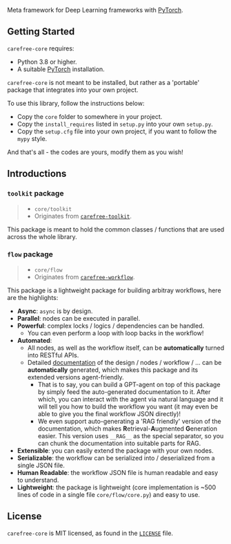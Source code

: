 Meta framework for Deep Learning frameworks with [PyTorch](https://pytorch.org/).

## Getting Started

`carefree-core` requires:

- Python 3.8 or higher.
- A suitable [PyTorch](https://pytorch.org/) installation.

`carefree-core` is not meant to be installed, but rather as a 'portable' package that integrates into your own project.

To use this library, follow the instructions below:

- Copy the `core` folder to somewhere in your project.
- Copy the `install_requires` listed in `setup.py` into your own `setup.py`.
- Copy the `setup.cfg` file into your own project, if you want to follow the `mypy` style.

And that's all - the codes are yours, modify them as you wish!

## Introductions

### `toolkit` package

> - `core/toolkit`
> - Originates from [`carefree-toolkit`](https://github.com/carefree0910/carefree-toolkit).

This package is meant to hold the common classes / functions that are used across the whole library.

### `flow` package

> - `core/flow`
> - Originates from [`carefree-workflow`](https://github.com/carefree0910/carefree-workflow).

This package is a lightweight package for building arbitray workflows, here are the highlights:

- **Async**: `async` is by design.
- **Parallel**: nodes can be executed in parallel.
- **Powerful**: complex locks / logics / dependencies can be handled.
  - You can even perform a loop with loop backs in the workflow!
- **Automated**:
  - All nodes, as well as the workflow itself, can be **automatically** turned into RESTful APIs.
  - Detailed [documentation](https://github.com/carefree0910/carefree-workflow/tree/main/docs.md) of the design / nodes / workflow / ... can be **automatically** generated, which makes this package and its extended versions agent-friendly.
    - That is to say, you can build a GPT-agent on top of this package by simply feed the auto-generated documentation to it. After which, you can interact with the agent via natural language and it will tell you how to build the workflow you want (it may even be able to give you the final workflow JSON directly)!
    - We even support auto-generating a 'RAG friendly' version of the documentation, which makes **R**etrieval-**A**ugmented **G**eneration easier. This version uses `__RAG__` as the special separator, so you can chunk the documentation into suitable parts for RAG.
- **Extensible**: you can easily extend the package with your own nodes.
- **Serializable**: the workflow can be serialized into / deserialized from a single JSON file.
- **Human Readable**: the workflow JSON file is human readable and easy to understand.
- **Lightweight**: the package is lightweight (core implementation is ~500 lines of code in a single file `core/flow/core.py`) and easy to use.

## License

`carefree-core` is MIT licensed, as found in the [`LICENSE`](https://github.com/carefree0910/carefree-core/blob/main/LICENSE) file.
